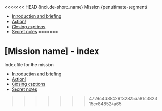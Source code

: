 <<<<<<< HEAD
{include-short:_name}
Mission {penultimate-segment}

* [Introduction and briefing]({base-uri}-begin)
* [Action!]({base-uri}-action)
* [Closing captions]({base-uri}-closure)
* [Secret notes]({base-uri}-gm)
=======
# [Mission name] - index
Index file for the mission

* [Introduction and briefing](story-mission-{penultimate-segment}-begin)
* [Action!](story-mission-{penultimate-segment}-action)
* [Closing captions](story-mission-{penultimate-segment}-closure)
* [Secret notes](story-mission-{penultimate-segment}-gm)
>>>>>>> 4729c4d88429f32825aa81d382315cc848524a65
